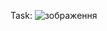 Task:
![зображення](https://user-images.githubusercontent.com/102827476/217517725-af592938-b7c7-409c-a903-ad5c8ed4ff31.png)

